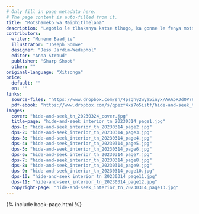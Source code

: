 ```yaml
---
# Only fill in page metadata here.
# The page content is auto-filled from it.
title: "Motshameko wa Maiphitlhelana"
description: "Legotlo le tlhakanya katse tlhogo, ka gonne le fenya motshameko wa maiphitlhelano ka metlha. Fela letsatsi lengwe, Katse ya tla ka leano."
contributors:
  writer: "Munene Baadjie"
  illustrator: "Joseph Somwe"
  designer: "Jess Jardim-Wedephol"
  editor: "Anna Stroud"
  publisher: "Sharp Shoot"
  other: ""
original-language: "Xitsonga"
price:
  default: ""
  en: ""
links:
  source-files: "https://www.dropbox.com/sh/4pzghy2wya5inyx/AAAbRJdOP7P7c9itO2zgUth4a?dl=0"
  pdf-ebook: "https://www.dropbox.com/s/qpezf4xs7o5istf/hide-and-seek_tn_20230324.pdf?dl=0"
images:
  cover: "hide-and-seek_tn_20230324_cover.jpg"
  title-page: "hide-and-seek_interior_tn_20230314_page1.jpg"
  dps-1: "hide-and-seek_interior_tn_20230314_page2.jpg"
  dps-2: "hide-and-seek_interior_tn_20230314_page3.jpg"
  dps-3: "hide-and-seek_interior_tn_20230314_page4.jpg"
  dps-4: "hide-and-seek_interior_tn_20230314_page5.jpg"
  dps-5: "hide-and-seek_interior_tn_20230314_page6.jpg"
  dps-6: "hide-and-seek_interior_tn_20230314_page7.jpg"
  dps-7: "hide-and-seek_interior_tn_20230314_page8.jpg"
  dps-8: "hide-and-seek_interior_tn_20230314_page9.jpg"
  dps-9: "hide-and-seek_interior_tn_20230314_page10.jpg"
  dps-10: "hide-and-seek_interior_tn_20230314_page11.jpg"
  dps-11: "hide-and-seek_interior_tn_20230314_page12.jpg"
  copyright-page: "hide-and-seek_interior_tn_20230314_page13.jpg"
---
```


{% include book-page.html %}


